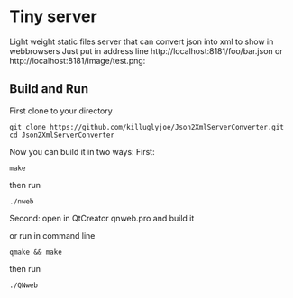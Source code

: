 # Tiny server
Light weight static files server 
that can convert json into xml to show in webbrowsers
Just put in address line http://localhost:8181/foo/bar.json or 
http://localhost:8181/image/test.png:

## Build and Run
First clone to your directory

```Shell
git clone https://github.com/killuglyjoe/Json2XmlServerConverter.git
cd Json2XmlServerConverter
```

Now you can build it in two ways:
First:

```Shell
make
```
then run
```Shell
./nweb
```
Second:
open in QtCreator qnweb.pro and build it

or run in command line

```Shell
qmake && make
```

then run
```Shell
./QNweb
```

